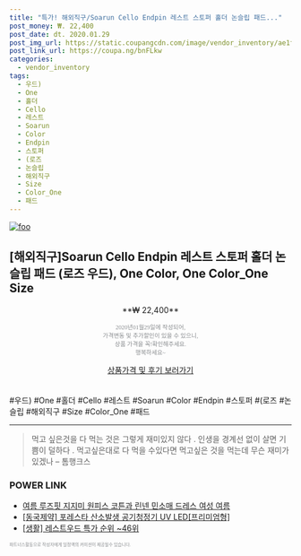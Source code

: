 ```yaml
--- 
title: "특가! 해외직구/Soarun Cello Endpin 레스트 스토퍼 홀더 논슬립 패드..." 
post_money: ₩. 22,400 
post_date: dt. 2020.01.29 
post_img_url: https://static.coupangcdn.com/image/vendor_inventory/ae1f/b5bc036d405babbc87f43ad964da7e04ec94310e5b818e1ec43b3c606868.jpg 
post_link_url: https://coupa.ng/bnFLkw 
categories: 
  - vendor_inventory 
tags: 
  - 우드) 
  - One 
  - 홀더 
  - Cello 
  - 레스트 
  - Soarun 
  - Color 
  - Endpin 
  - 스토퍼 
  - (로즈 
  - 논슬립 
  - 해외직구 
  - Size 
  - Color_One 
  - 패드 
--- 
```

[![foo](https://static.coupangcdn.com/image/vendor_inventory/ae1f/b5bc036d405babbc87f43ad964da7e04ec94310e5b818e1ec43b3c606868.jpg)](https://coupa.ng/bnFLkw) 

## [해외직구]Soarun Cello Endpin 레스트 스토퍼 홀더 논슬립 패드 (로즈 우드), One Color, One Color_One Size 
<p style="text-align: center;">**₩ 22,400**</p> 
<p style="text-align: center;"><span style="color: #898c8f; font-family: Georgia,Times,serif; font-size: 0.75em;">2020년01월29일에 작성되어, <br>가격변동 및 추가할인이 있을 수 있으니,<br> 상품 가격을 꼭!확인해주세요.<br>행복하세요~</span> 
</p>	 
<div markdown="0" style="text-align: center;"><a href="https://coupa.ng/bnFLkw" class="btn btn--success">상품가격 및 후기 보러가기</a></div> 
<br><br> 
  #우드) #One #홀더 #Cello #레스트 #Soarun #Color #Endpin #스토퍼 #(로즈 #논슬립 #해외직구 #Size #Color_One #패드 
<hr> 

> 먹고 싶은것을 다 먹는 것은 그렇게 재미있지 않다 . 인생을 경계선 없이 살면 기쁨이 덜하다 . 먹고싶은대로 다 먹을 수있다면 먹고싶은 것을 먹는데 무슨 재미가 있겠나 – 톰행크스 


### POWER LINK

* <a href="https://blog.naver.com/fasyy4321/221783411688" target="_blank">여름 루즈핏 지지미 원피스 코튼과 린넨 민소매 드레스 여성 여름</a>
* <a href="https://blog.naver.com/fasyy4321/221789705048" target="_blank">[동국제약] 포레스타 산소발생 공기청정기 UV LED[프리미엄형]</a>
* <a href="https://blog.naver.com/sakai111/221789413230" target="_blank"> [생활] 레스트우드 특가 순위 ~46위</a>

<span style="color: #898c8f; font-family: Georgia,Times,serif; font-size: 0.55em;">파트너스활동으로 작성자에게 일정액의 커미션이 제공될수 있습니다.</span> 
